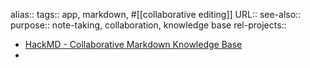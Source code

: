 alias::
tags:: app, markdown, #[[collaborative editing]]
URL::
see-also::
purpose:: note-taking, collaboration, knowledge base
rel-projects::

- [HackMD - Collaborative Markdown Knowledge Base](https://hackmd.io/)
-

